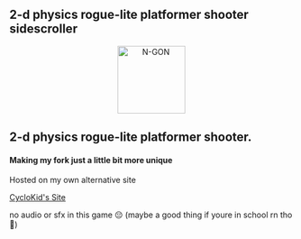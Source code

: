 ## 2-d physics rogue-lite platformer shooter sidescroller

<p align="center">
  <a href="http://cyclokid.github.io/ngon" target="blank"><img src="https://i.imgur.com/xM2gDVX.png" width="120" alt="N-GON" /></a>
</p>

## 2-d physics rogue-lite platformer shooter.

#### Making my fork just a little bit more unique

Hosted on my own alternative site

[CycloKid's Site](https://cyclokid.github.io/n-gon-personal)

no audio or sfx in this game 😔 (maybe a good thing if youre in school rn tho 🤔)
